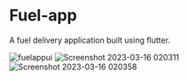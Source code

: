 # Fuel-app
A fuel delivery application built using flutter. 


![fuelappui](https://user-images.githubusercontent.com/105099908/212762709-5ce47528-c559-49e2-8145-fa0fc75ebeb8.png)
![Screenshot 2023-03-16 020311](https://user-images.githubusercontent.com/105099908/229782848-3c0e6f52-d6b9-44e8-87e5-32b5f04daec0.png)
![Screenshot 2023-03-16 020358](https://user-images.githubusercontent.com/105099908/229782870-4f8c3216-95c1-4530-aef8-02888b3b7cec.png)
